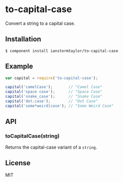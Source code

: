 # to-capital-case

  Convert a string to a capital case.

## Installation

    $ component install ianstormtaylor/to-capital-case

## Example

```js
var capital = require('to-capital-case');

capital('camelCase');       // "Camel Case"
capital('space case');      // "Space Case"
capital('snake_case');      // "Snake Case"
capital('dot.case');        // "Dot Case"
capital('some*weird[case'); // "Some Weird Case"
```

## API

### toCapitalCase(string)
  
  Returns the capital-case variant of a `string`.

## License

  MIT
